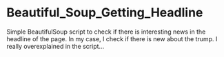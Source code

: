 # Beautiful_Soup_Getting_Headline
Simple BeautifulSoup script to check if there is interesting news in the headline of the page.
In my case, I check if there is new about the trump.
I really overexplained in the script...
